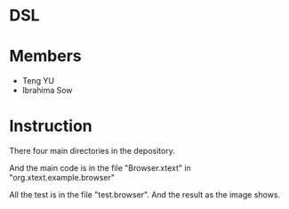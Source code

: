 # DSL

# Members  
* Teng YU  
* Ibrahima Sow

# Instruction

There four main directories in the depository. 

And the main code is in the file "Browser.xtext" in "org.xtext.example.browser"

All the test is in the file "test.browser". And the result as the image shows.